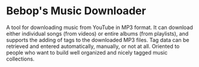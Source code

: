 # Bebop's Music Downloader
A tool for downloading music from YouTube in MP3 format. It can download either individual songs (from videos) or entire albums (from playlists), and supports the adding of tags to the downloaded MP3 files. Tag data can be retrieved and entered automatically, manually, or not at all. Oriented to people who want to build well organized and nicely tagged music collections.
